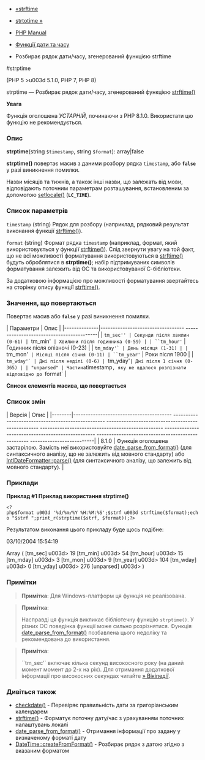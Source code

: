 - [«strftime](function.strftime.md)
- [strtotime »](function.strtotime.md)

- [PHP Manual](index.md)
- [Функції дати та часу](ref.datetime.md)
- Розбирає рядок дати/часу, згенерований функцією strftime

#strptime

(PHP 5 \>u003d 5.1.0, PHP 7, PHP 8)

strptime — Розбирає рядок дати/часу, згенерований функцією
[strftime()](function.strftime.md)

**Увага**

Функція оголошена *УСТАРНІЙ*, починаючи з PHP 8.1.0. Використати цю
функцію не рекомендується.

### Опис

**strptime**(string `$timestamp`, string `$format`): array\|false

**strptime()** повертає масив з даними розбору рядка `timestamp`,
або **`false`** у разі виникнення помилки.

Назви місяців та тижнів, а також інші назви, що залежать від мови,
відповідають поточним параметрам розташування, встановленим
за допомогою [setlocale()](function.setlocale.md) (**`LC_TIME`**).

### Список параметрів

`timestamp` (string)
Рядок для розбору (наприклад, рядковий результат виконання функції
[strftime()](function.strftime.md)).

`format` (string)
Формат рядка `timestamp` (наприклад, формат, який використовується у функції
[strftime()](function.strftime.md)). Слід звернути увагу на той
факт, що не всі можливості форматування використовуються в
[strftime()](function.strftime.md) будуть оброблятися в
**strptime()**; набір підтримуваних символів форматування залежить від
ОС та використовуваної С-бібліотеки.

За додатковою інформацією про можливості форматування звертайтесь
на сторінку опису функції [strftime()](function.strftime.md).

### Значення, що повертаються

Повертає масив або **`false`** у разі виникнення помилки.

| Параметри | Опис |
|--------------|---------------------------------- ------------------------------------------|
| ``tm_sec'' | Секунди після хвилин (0-61)
| ``tm_min'` | Хвилини після годинника (0-59) |
| ``tm_hour'` | Годинник після опівночі (0-23) |
| ``tm_mday'` | День місяця (1-31) |
| ``tm_mon'` | Місяці після січня (0-11)
| ``tm_year'` | Роки після 1900 |
| ``tm_wday'` | Дні після неділі (0-6)
| ``tm_yday'` | Дні після 1 січня (0-365) |
| "unparsed" | Частина `timestamp`, яку не вдалося розпізнати відповідно до `format` |

**Список елементів масива, що повертається**

### Список змін

| Версія | Опис |
|--------|---------------------------------------- -------------------------------------------------- -------------------------------------------------- -------------------------------------------------- -------------------------------------------------- -------------------------------------------------- --------------------------|
| 8.1.0 | Функція оголошена застарілою. Замість неї використовуйте [date_parse_from_format()](function.date-parse-from-format.md) (для синтаксичного аналізу, що не залежить від мовного стандарту) або [IntlDateFormatter::parse()](intldateformatter.parse.md) (для синтаксичного аналізу, що залежить від мовного стандарту). |

### Приклади

**Приклад #1 Приклад використання **strptime()****

` <?php$format u003d '%d/%m/%Y %H:%M:%S';$strf u003d strftime($format);echo "$strf
";print_r(strptime($strf, $format));?> `

Результатом виконання цього прикладу буде щось подібне:

03/10/2004 15:54:19

Array
(
[tm_sec] u003d> 19
[tm_min] u003d> 54
[tm_hour] u003d> 15
[tm_mday] u003d> 3
[tm_mon] u003d> 9
[tm_year] u003d> 104
[tm_wday] u003d> 0
[tm_yday] u003d> 276
[unparsed] u003d>
)

### Примітки

> **Примітка**: Для Windows-платформ ця функція не реалізована.

> **Примітка**:
>
> Насправді ця функція викликає бібліотечну функцію
> `strptime()`. У різних ОС поведінка функції може сильно
> розрізнятися. Функція
> [date_parse_from_format()](function.date-parse-from-format.md)
> позбавлена цього недоліку та рекомендована до використання.

> **Примітка**:
>
> ``tm_sec'` включає кілька секунд високосного року (на даний момент
> момент до 2-х на рік). Для отримання додаткової інформації про
> високосних секундах читайте [»
> Вікіпедії](http://en.wikipedia.org/wiki/Leap_second).

### Дивіться також

- [checkdate()](function.checkdate.md) - Перевіряє правильність дати
за григоріанським календарем
- [strftime()](function.strftime.md) - Форматує поточну
дату/час з урахуванням поточних налаштувань локалі
- [date_parse_from_format()](function.date-parse-from-format.md) -
Отримання інформації про задану у визначеному форматі дату
- [DateTime::createFromFormat()](datetime.createfromformat.md) -
Розбирає рядок з датою згідно з вказаним форматом

